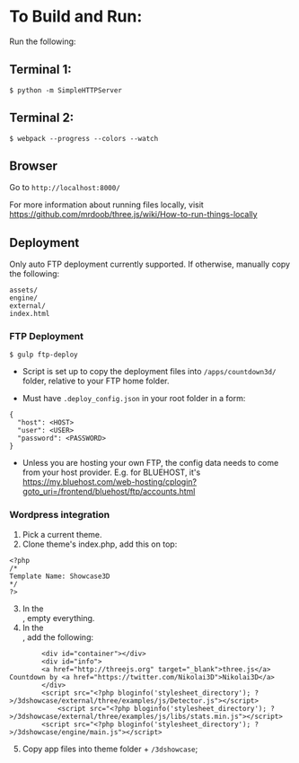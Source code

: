 # To Build and Run:

Run the following:
## Terminal 1:

```
$ python -m SimpleHTTPServer
```
## Terminal 2:

```
$ webpack --progress --colors --watch
```

## Browser
Go to `http://localhost:8000/`

For more information about running files locally, visit https://github.com/mrdoob/three.js/wiki/How-to-run-things-locally

## Deployment

Only auto FTP deployment currently supported. If otherwise, manually copy the following:
```
assets/
engine/
external/
index.html
```

### FTP Deployment

```
$ gulp ftp-deploy
```

   * Script is set up to copy the deployment files into `/apps/countdown3d/` folder, relative to your FTP home folder.

   * Must have `.deploy_config.json` in your root folder in a form:
  ```
  {
    "host": <HOST>
    "user": <USER>
    "password": <PASSWORD>
  }

  ```
   * Unless you are hosting your own FTP, the config data needs to come from your host provider. E.g. for BLUEHOST, it's https://my.bluehost.com/web-hosting/cplogin?goto_uri=/frontend/bluehost/ftp/accounts.html

### Wordpress integration

1. Pick a current theme.
2. Clone theme's index.php, add this on top:
```
<?php
/*
Template Name: Showcase3D
*/
?>
```
3. In the <div id="content" class="blog" > </div>, empty everything.
4. In the <div id="content" class="blog" >, add the following:

```
		<div id="container"></div>
		<div id="info">
		<a href="http://threejs.org" target="_blank">three.js</a> Countdown by <a href="https://twitter.com/Nikolai3D">Nikolai3D</a>
        </div>             
   		<script src="<?php bloginfo('stylesheet_directory'); ?>/3dshowcase/external/three/examples/js/Detector.js"></script>
			<script src="<?php bloginfo('stylesheet_directory'); ?>/3dshowcase/external/three/examples/js/libs/stats.min.js"></script>
	    <script src="<?php bloginfo('stylesheet_directory'); ?>/3dshowcase/engine/main.js"></script>
```
5. Copy app files into theme folder + `/3dshowcase`;


